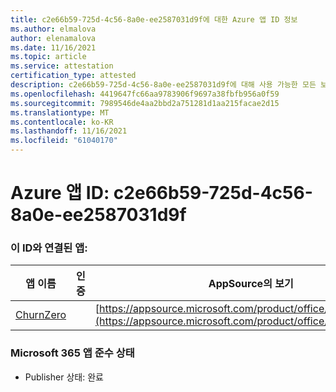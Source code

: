 ```yaml
---
title: c2e66b59-725d-4c56-8a0e-ee2587031d9f에 대한 Azure 앱 ID 정보
ms.author: elmalova
author: elenamalova
ms.date: 11/16/2021
ms.topic: article
ms.service: attestation
certification_type: attested
description: c2e66b59-725d-4c56-8a0e-ee2587031d9f에 대해 사용 가능한 모든 보안 및 규정 준수 정보입니다.
ms.openlocfilehash: 4419647fc66aa9783906f9697a38fbfb956a0f59
ms.sourcegitcommit: 7989546de4aa2bbd2a751281d1aa215facae2d15
ms.translationtype: MT
ms.contentlocale: ko-KR
ms.lasthandoff: 11/16/2021
ms.locfileid: "61040170"
---
```

# <a name="azure-app-id-c2e66b59-725d-4c56-8a0e-ee2587031d9f"></a>Azure 앱 ID: c2e66b59-725d-4c56-8a0e-ee2587031d9f


### <a name="apps-associated-with-this-id"></a>이 ID와 연결된 앱:
| **앱 이름** | **인증** | **AppSource의 보기** |
|--------------|---------------|-----------------------|
| [ChurnZero](https://docs.microsoft.com/microsoft-365-app-certification/forward/WA200002581) |  | [https://appsource.microsoft.com/product/office/WA200002581](https://appsource.microsoft.com/product/office/WA200002581) |

### <a name="microsoft-365-app-compliance-status"></a>Microsoft 365 앱 준수 상태
- Publisher 상태: 완료

